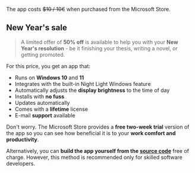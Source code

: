 The app costs  ~~$10 / 10€~~ when purchased from the Microsoft Store.

## New Year's sale

> A limited offer of **50% off** is available to help you with your **New Year's resolution** - be it finishing your thesis, writing a novel, or getting promoted. 

For this price, you get an app that:

- Runs on **Windows 10** and **11**
- Integrates with the built-in Night Light Windows feature
- Automatically adjusts the **display brightness** to the time of day
- Installs with **no fuss**
- Updates automatically
- Comes with a **lifetime** license
- E-mail **support** available

Don't worry. The Microsoft Store provides a **free two-week trial** version of the app so you can see how beneficial it is to your **work comfort and productivity**.

Alternatively, you can **build the app yourself from the [source code](https://github.com/oookoook/NighttimeDisplayDimmer)** free of charge. However, this method is recommended only for skilled software developers.